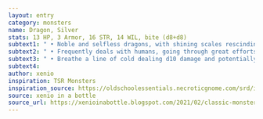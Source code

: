 ```yaml
---
layout: entry 
category: monsters
name: Dragon, Silver
stats: 13 HP, 3 Armor, 16 STR, 14 WIL, bite (d8+d8)
subtext1: " • Noble and selfless dragons, with shining scales rescinding of a knight's armor. Dwell at the top of cold mountains."
subtext2: " • Frequently deals with humans, going through great efforts to help those in need."
subtext3: " • Breathe a line of cold dealing d10 damage and potentially paralyzing those caught."
subtext4: 
author: xenio
inspiration: TSR Monsters
inspiration_source: https://oldschoolessentials.necroticgnome.com/srd/index.php/Monster_Descriptions
source: xenio in a bottle
source_url: https://xenioinabottle.blogspot.com/2021/02/classic-monsters-for-cairnito-part-1.html
---
```

